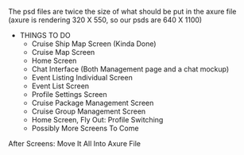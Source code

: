 The psd files are twice the size of what should be put in the axure file (axure is rendering 320 X 550, so our psds are 640 X 1100)

- THINGS TO DO
  - Cruise Ship Map Screen (Kinda Done)
  - Cruise Map Screen
  - Home Screen
  - Chat Interface (Both Management page and a chat mockup)
  - Event Listing Individual Screen
  - Event List Screen
  - Profile Settings Screen
  - Cruise Package Management Screen
  - Cruise Group Management Screen
  - Home Screen, Fly Out: Profile Switching
  - Possibly More Screens To Come

After Screens: Move It All Into Axure File
